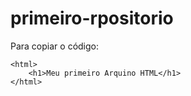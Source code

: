 # primeiro-rpositorio
Para copiar o código:
```
<html>
    <h1>Meu primeiro Arquino HTML</h1>
</html>
```
